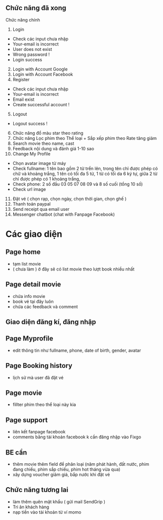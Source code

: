 ## Chức năng đã xong

Chức năng chính

1. Login

- Check các input chưa nhập
- Your-email is incorrect
- User does not exist
- Wrong password !
- Login success

2. Login with Account Google
3. Login with Account Facebook
4. Register

- Check các input chưa nhập
- Your-email is incorrect
- Email exist
- Create successful account !

5. Logout

- Logout success !

6. Chức năng đổ màu star theo rating
7. Chức năng Lọc phim theo Thể loại + Sắp xếp phim theo Rate tăng giảm
8. Search movie theo name, cast
9. Feedback nội dung và đánh giá 1-10 sao
10. Change My Profile

- Chọn avatar image từ máy
- Check fullname: 1 tên bao gồm 2 từ trển lên,
  trong tên chỉ được phép có chữ và khoảng trắng,
  1 tên có tối đa 5 từ,
  1 từ có tối da 6 ký tự,
  giữa 2 từ chỉ được phép có 1 khoảng trắng,
- Check phone: 2 số đầu 03 05 07 08 09 và 8 số cuối (tổng 10 số)
- Check url image

11. Đặt vé ( chọn rạp, chọn ngày, chọn thời gian, chọn ghế )
12. Thanh toán paypal
13. Send receipt qua email user
14. Messenger chatbot (chat with Fanpage Facebook)

# Các giao diện

## Page home

- tạm list movie
- ( chưa làm ) ở đây sẽ có list movie theo lượt book nhiều nhất

## Page detail movie

- chứa info movie
- book vé tại đây luôn
- chứa các feedback và comment

## Giao diện đăng kí, đăng nhập

## Page Myprofile

- edit thông tin như fullname, phone, date of birth, gender, avatar

## Page Booking history

- lịch sử mà user đã đặt vé

## Page movie

- fillter phim theo thể loại này kia

## Page support

- liên kết fanpage facebook
- comments bằng tài khoản facebook k cần đăng nhập vào Fixgo

## BE cần

- thêm movie thêm field để phân loại (năm phát hành, đất nước, phim đang chiếu, phim sắp chiếu, phim hot tháng vừa qua)
- xây dựng voucher giảm giá, bắp nước khi đặt vé

## Chức năng tương lai

- làm thêm quên mật khẩu ( gửi mail SendGrip )
- Tri ân khách hàng
- nạp tiền vào tài khoản từ ví momo

